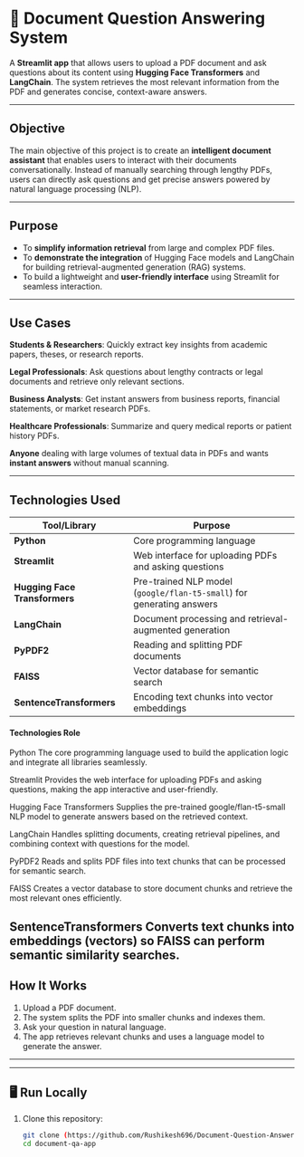 # 📄 Document Question Answering System

A **Streamlit app** that allows users to upload a PDF document and ask questions about its content using **Hugging Face Transformers** and **LangChain**. The system retrieves the most relevant information from the PDF and generates concise, context-aware answers.

---

##  Objective
The main objective of this project is to create an **intelligent document assistant** that enables users to interact with their documents conversationally. Instead of manually searching through lengthy PDFs, users can directly ask questions and get precise answers powered by natural language processing (NLP).

---

##  Purpose
- To **simplify information retrieval** from large and complex PDF files.  
- To **demonstrate the integration** of Hugging Face models and LangChain for building retrieval-augmented generation (RAG) systems.  
- To build a lightweight and **user-friendly interface** using Streamlit for seamless interaction.  

---

##  Use Cases
 **Students & Researchers**: Quickly extract key insights from academic papers, theses, or research reports.  

 **Legal Professionals**: Ask questions about lengthy contracts or legal documents and retrieve only relevant sections.  

 **Business Analysts**: Get instant answers from business reports, financial statements, or market research PDFs.  

 **Healthcare Professionals**: Summarize and query medical reports or patient history PDFs.  

 **Anyone** dealing with large volumes of textual data in PDFs and wants **instant answers** without manual scanning.

---

## Technologies Used
|  Tool/Library         |  Purpose                                      |
|--------------------------|------------------------------------------------|
| **Python**               | Core programming language                     |
| **Streamlit**            | Web interface for uploading PDFs and asking questions |
| **Hugging Face Transformers** | Pre-trained NLP model (`google/flan-t5-small`) for generating answers |
| **LangChain**            | Document processing and retrieval-augmented generation |
| **PyPDF2**               | Reading and splitting PDF documents           |
| **FAISS**                | Vector database for semantic search           |
| **SentenceTransformers** | Encoding text chunks into vector embeddings   |

#### Technologies  Role
Python 
The core programming language used to build the application logic and integrate all libraries seamlessly.

Streamlit 
Provides the web interface for uploading PDFs and asking questions, making the app interactive and user-friendly.

Hugging Face Transformers 
Supplies the pre-trained google/flan-t5-small NLP model to generate answers based on the retrieved context.

LangChain 
Handles splitting documents, creating retrieval pipelines, and combining context with questions for the model.

PyPDF2 
Reads and splits PDF files into text chunks that can be processed for semantic search.

FAISS 
Creates a vector database to store document chunks and retrieve the most relevant ones efficiently.

SentenceTransformers 
Converts text chunks into embeddings (vectors) so FAISS can perform semantic similarity searches.
---

##  How It Works
1.  Upload a PDF document.  
2.  The system splits the PDF into smaller chunks and indexes them.  
3.  Ask your question in natural language.  
4.  The app retrieves relevant chunks and uses a language model to generate the answer.  

---

---

## 🖥 Run Locally
1. Clone this repository:
   ```bash
   git clone (https://github.com/Rushikesh696/Document-Question-Answering-System)
   cd document-qa-app
